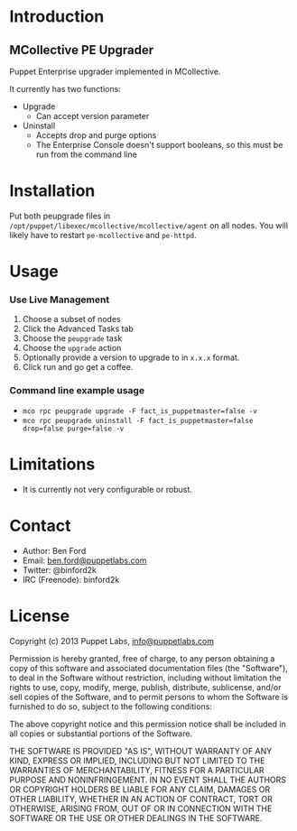 Introduction
============

## MCollective PE Upgrader

Puppet Enterprise upgrader implemented in MCollective.

It currently has two functions:

* Upgrade
  * Can accept version parameter
* Uninstall
  * Accepts drop and purge options
  * The Enterprise Console doesn't support booleans, so this must be run from the command line


Installation
=============

Put both peupgrade files in `/opt/puppet/libexec/mcollective/mcollective/agent` on all nodes. You will 
likely have to restart `pe-mcollective` and `pe-httpd`.


Usage
=============

### Use Live Management

1. Choose a subset of nodes
2. Click the Advanced Tasks tab
3. Choose the `peupgrade` task
4. Choose the `upgrade` action
5. Optionally provide a version to upgrade to in `x.x.x` format.
6. Click run and go get a coffee.

### Command line example usage

* `mco rpc peupgrade upgrade -F fact_is_puppetmaster=false -v`
* `mco rpc peupgrade uninstall -F fact_is_puppetmaster=false drop=false purge=false -v`

Limitations
============

* It is currently not very configurable or robust.

Contact
=======

* Author: Ben Ford
* Email: ben.ford@puppetlabs.com
* Twitter: @binford2k
* IRC (Freenode): binford2k


License
=======

Copyright (c) 2013 Puppet Labs, info@puppetlabs.com  

Permission is hereby granted, free of charge, to any person obtaining
a copy of this software and associated documentation files (the
"Software"), to deal in the Software without restriction, including
without limitation the rights to use, copy, modify, merge, publish,
distribute, sublicense, and/or sell copies of the Software, and to
permit persons to whom the Software is furnished to do so, subject to
the following conditions:

The above copyright notice and this permission notice shall be
included in all copies or substantial portions of the Software.

THE SOFTWARE IS PROVIDED "AS IS", WITHOUT WARRANTY OF ANY KIND,
EXPRESS OR IMPLIED, INCLUDING BUT NOT LIMITED TO THE WARRANTIES OF
MERCHANTABILITY, FITNESS FOR A PARTICULAR PURPOSE AND
NONINFRINGEMENT. IN NO EVENT SHALL THE AUTHORS OR COPYRIGHT HOLDERS BE
LIABLE FOR ANY CLAIM, DAMAGES OR OTHER LIABILITY, WHETHER IN AN ACTION
OF CONTRACT, TORT OR OTHERWISE, ARISING FROM, OUT OF OR IN CONNECTION
WITH THE SOFTWARE OR THE USE OR OTHER DEALINGS IN THE SOFTWARE.
